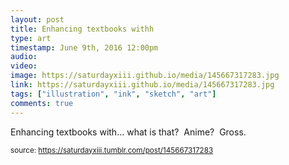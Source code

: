 ```yaml
---
layout: post
title: Enhancing textbooks withh
type: art
timestamp: June 9th, 2016 12:00pm
audio: 
video: 
image: https://saturdayxiii.github.io/media/145667317283.jpg
link: https://saturdayxiii.github.io/media/145667317283.jpg
tags: ["illustration", "ink", "sketch", "art"]
comments: true
---
```


Enhancing textbooks with&hellip; what is that?  Anime?  Gross.
 
  
<small>source: https://saturdayxiii.tumblr.com/post/145667317283</small>